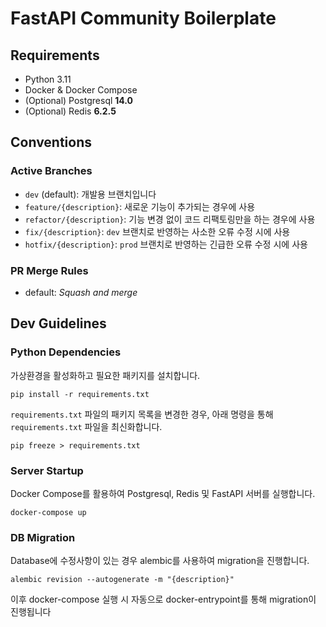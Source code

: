 # FastAPI Community Boilerplate


## Requirements
- Python 3.11
- Docker & Docker Compose
- (Optional) Postgresql **14.0**
- (Optional) Redis **6.2.5**

## Conventions

### Active Branches
- `dev` (default): 개발용 브랜치입니다
- `feature/{description}`: 새로운 기능이 추가되는 경우에 사용
- `refactor/{description}`: 기능 변경 없이 코드 리팩토링만을 하는 경우에 사용
- `fix/{description}`: `dev` 브랜치로 반영하는 사소한 오류 수정 시에 사용
- `hotfix/{description}`: `prod` 브랜치로 반영하는 긴급한 오류 수정 시에 사용

### PR Merge Rules
  - default: *Squash and merge*


## Dev Guidelines

### Python Dependencies
가상환경을 활성화하고 필요한 패키지를 설치합니다.
```shell
pip install -r requirements.txt
```
`requirements.txt` 파일의 패키지 목록을 변경한 경우, 아래 명령을 통해 `requirements.txt` 파일을 최신화합니다.
```shell
pip freeze > requirements.txt
```

### Server Startup
Docker Compose를 활용하여 Postgresql, Redis 및 FastAPI 서버를 실행합니다.
```shell
docker-compose up
```

### DB Migration
Database에 수정사항이 있는 경우 alembic를 사용하여 migration을 진행합니다.
```shell
alembic revision --autogenerate -m "{description}"
```

이후 docker-compose 실행 시 자동으로 docker-entrypoint를 통해 migration이 진행됩니다
